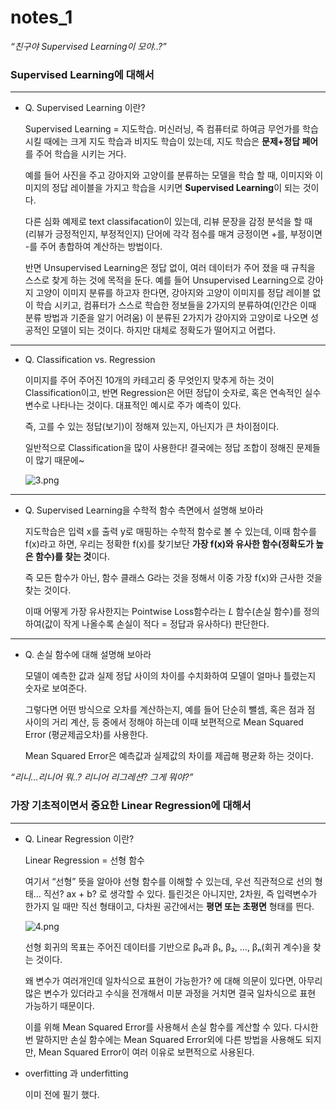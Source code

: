 # notes_1

*“친구야 Supervised Learning이 모야..?”*

### Supervised Learning에 대해서

---

- Q. Supervised Learning 이란?
    
    Supervised Learning = 지도학습. 머신러닝, 즉 컴퓨터로 하여금 무언가를 학습 시킬 때에는 크게 지도 학습과 비지도 학습이 있는데, 지도 학습은 **문제+정답 페어**를 주어 학습을 시키는 거다.
    
    예를 들어 사진을 주고 강아지와 고양이를 분류하는 모델을 학습 할 때, 이미지와 이미지의 정답 레이블을 가지고 학습을 시키면 **Supervised Learning**이 되는 것이다.
    
    다른 심화 예제로 text classifacation이 있는데, 리뷰 문장을 감정 분석을 할 때 (리뷰가 긍정적인지, 부정적인지) 단어에 각각 점수를 매겨 긍정이면 +를, 부정이면 -를 주어 총합하여 계산하는 방법이다. 
    
    반면 Unsupervised Learning은 정답 없이, 여러 데이터가 주어 졌을 때 규칙을 스스로 찾게 하는 것에 목적을 둔다. 예를 들어 Unsupervised Learning으로 강아지 고양이 이미지 분류를 하고자 한다면, 강아지와 고양이 이미지를 정답 레이블 없이 학습 시키고, 컴퓨터가 스스로 학습한 정보들을 2가지의 분류하여(인간은 이때 분류 방법과 기준을 알기 어려움) 이 분류된 2가지가 강아지와 고양이로 나오면 성공적인 모델이 되는 것이다. 하지만 대체로 정확도가 떨어지고 어렵다.  
    

---

- Q. Classification vs. Regression
    
    이미지를 주어 주어진 10개의 카테고리 중 무엇인지 맞추게 하는 것이 Classification이고, 반면 Regression은 어떤 정답이 숫자로, 혹은 연속적인 실수 변수로 나타나는 것이다. 대표적인 예시로 주가 예측이 있다. 
    
    즉, 고를 수 있는 정답(보기)이 정해져 있는지, 아닌지가 큰 차이점이다.  
    
    일반적으로 Classification을 많이 사용한다! 결국에는 정답 조합이 정해진 문제들이 많기 때문에~
    
    ![3.png](notes_1%20e33cccf07a2045418686d238e154d66a/3.png)
    

---

- Q. Supervised Learning을 수학적 함수 측면에서 설명해 보아라
    
    지도학습은 입력 x를 출력 y로 매핑하는 수학적 함수로 볼 수 있는데, 이때 함수를 f(x)라고 하면, 우리는 정확한 f(x)를 찾기보단 **가장 f(x)와 유사한 함수(정확도가 높은 함수)를 찾는 것**이다.
    
    즉 모든 함수가 아닌, 함수 클래스 G라는 것을 정해서 이중 가장 f(x)와 근사한 것을 찾는 것이다.
    
    이때 어떻게 가장 유사한지는 Pointwise Loss함수라는  $L$ 함수(손실 함수)를 정의하여(값이 작게 나올수록 손실이 적다 = 정답과 유사하다) 판단한다.
    

---

- Q. 손실 함수에 대해 설명해 보아라
    
    모델이 예측한 값과 실제 정답 사이의 차이를 수치화하여 모델이 얼마나 틀렸는지 숫자로 보여준다. 
    
    그렇다면 어떤 방식으로 오차를 계산하는지, 예를 들어 단순히 뺄셈, 혹은 점과 점 사이의 거리 계산, 등 중에서 정해야 하는데 이때 보편적으로 Mean Squared Error (평균제곱오차)를 사용한다.
    
    Mean Squared Error은 예측값과 실제값의 차이를 제곱해 평균화 하는 것이다.
    

*“리니…리니어 뭐..? 리니어 리그레션? 그게 뭐야?”*

### **가장 기초적이면서 중요한 Linear Regression에 대해서**

---

- Q. Linear Regression 이란?
    
    Linear Regression = 선형 함수
    
    여기서 “선형” 뜻을 알아야 선형 함수를 이해할 수 있는데, 우선 직관적으로 선의 형태… 직선? ax + b? 로 생각할 수 있다. 틀린것은 아니지만, 2차원, 즉 입력변수가 한가지 일 때만 직선 형태이고, 다차원 공간에서는 **평면 또는 초평면** 형태를 띈다.
    
    ![4.png](notes_1%20e33cccf07a2045418686d238e154d66a/4.png)
    
    선형 회귀의 목표는 주어진 데이터를 기반으로 β₀과 β₁, β₂, ..., βₙ(회귀 계수)을 찾는 것이다.
    
    왜 변수가 여러개인데 일차식으로 표현이 가능한가? 에 대해 의문이 있다면, 아무리 많은 변수가 있더라고 수식을 전개해서 미분 과정을 거치면 결국 일차식으로 표현 가능하기 때문이다. 
    
    이를 위해 Mean Squared Error를 사용해서 손실 함수를 계산할 수 있다. 다시한번 말하지만 손실 함수에는 Mean Squared Error외에 다른 방법을 사용해도 되지만, Mean Squared Error이 여러 이유로 보편적으로 사용된다.
    
- overfitting 과 underfitting
    
    이미 전에 필기 했다.